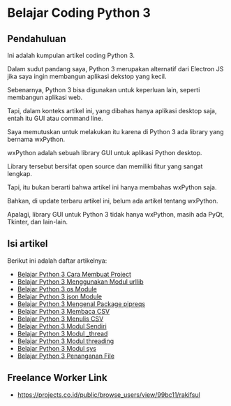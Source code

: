 # Belajar Coding Python 3

## Pendahuluan

Ini adalah kumpulan artikel coding Python 3.

Dalam sudut pandang saya, Python 3 merupakan alternatif dari Electron JS jika saya ingin membangun aplikasi dekstop yang kecil.

Sebenarnya, Python 3 bisa digunakan untuk keperluan lain, seperti membangun aplikasi web.

Tapi, dalam konteks artikel ini, yang dibahas hanya aplikasi desktop saja, entah itu GUI atau command line.

Saya memutuskan untuk melakukan itu karena di Python 3 ada library yang bernama wxPython.

wxPython adalah sebuah library GUI untuk aplikasi Python desktop.

Library tersebut bersifat open source dan memiliki fitur yang sangat lengkap.

Tapi, itu bukan berarti bahwa artikel ini hanya membahas wxPython saja.

Bahkan, di update terbaru artikel ini, belum ada artikel tentang wxPython.

Apalagi, library GUI untuk Python 3 tidak hanya wxPython, masih ada PyQt, Tkinter, dan lain-lain.

## Isi artikel

Berikut ini adalah daftar artikelnya:

-   [Belajar Python 3 Cara Membuat Project](https://github.com/rakifsul/belajar_coding_python_3/blob/main/Belajar-Python-3-Cara-Membuat-Project.md)
-   [Belajar Python 3 Menggunakan Modul urllib](https://github.com/rakifsul/belajar_coding_python_3/blob/main/Belajar-Python-3-Menggunakan-Modul-urllib.md)
-   [Belajar Python 3 os Module](https://github.com/rakifsul/belajar_coding_python_3/blob/main/Belajar-Python-3-os-Module.md)
-   [Belajar Python 3 json Module](https://github.com/rakifsul/belajar_coding_python_3/blob/main/Belajar-Python-3-json-Module.md)
-   [Belajar Python 3 Mengenal Package pipreqs](https://github.com/rakifsul/belajar_coding_python_3/blob/main/Belajar-Python-3-Mengenal-Package-pipreqs.md)
-   [Belajar Python 3 Membaca CSV](https://github.com/rakifsul/belajar_coding_python_3/blob/main/Belajar-Python-3-Membaca-CSV.md)
-   [Belajar Python 3 Menulis CSV](https://github.com/rakifsul/belajar_coding_python_3/blob/main/Belajar-Python-3-Menulis-CSV.md)
-   [Belajar Python 3 Modul Sendiri](https://github.com/rakifsul/belajar_coding_python_3/blob/main/Belajar-Python-3-Modul-Sendiri.md)
-   [Belajar Python 3 Modul \_thread](https://github.com/rakifsul/belajar_coding_python_3/blob/main/Belajar-Python-3-Modul-_thread.md)
-   [Belajar Python 3 Modul threading](https://github.com/rakifsul/belajar_coding_python_3/blob/main/Belajar-Python-3-Modul-threading.md)
-   [Belajar Python 3 Modul sys](https://github.com/rakifsul/belajar_coding_python_3/blob/main/Belajar-Python-3-Modul-sys.md)
-   [Belajar Python 3 Penanganan File](https://github.com/rakifsul/belajar_coding_python_3/blob/main/Belajar-Python-3-Penanganan-File.md)

## Freelance Worker Link

- https://projects.co.id/public/browse_users/view/99bc11/rakifsul
